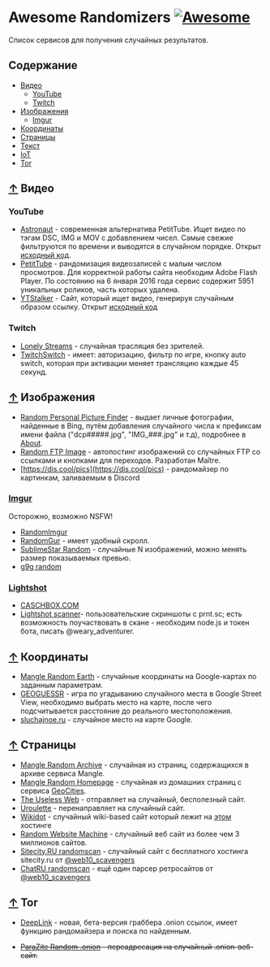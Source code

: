 # Awesome Randomizers [![Awesome](https://awesome.re/badge.svg)](https://awesome.re)

Список сервисов для получения случайных результатов.

## Содержание

- [Видео](#-Видео)
  - [YouTube](#youtube)
  - [Twitch](#twitch)
- [Изображения](#-Изображения)
  - [Imgur](#imgur)
- [Координаты](#-Координаты)
- [Cтраницы](#-Страницы)
- [Текст](#-Текст)
- [IoT](#-iot)
- [Tor](#-tor)


## [↑](#Содержание) Видео

### YouTube

- [Astronaut](http://astronaut.io/) - современная альтернатива PetitTube. Ищет видео по
тэгам DSC, IMG и MOV с добавлением чисел. Самые свежие фильтруются по времени и
выводятся в случайном порядке. Открыт [исходный код](https://github.com/wonga00/astronaut).
- [PetitTube](http://petittube.com) - рандомизация видеозаписей с малым числом просмотров. Для
корректной работы сайта необходим Adobe Flash Player. По состоянию на 6 января 2016 года
сервис содержит 5951 уникальных роликов, часть которых удалена.
- [YTStalker](https://ytstalker.fun) - Сайт, который ищет видео, генерируя случайным образом ссылку. Открыт [исходный код](https://github.com/thedmdim/youtube-stalker-bot) 

### Twitch

- [Lonely Streams](https://lonelystreams.com/) - случайная трасляция без зрителей.
- [TwitchSwitch](http://twitchswitch.tv/) - имеет: авторизацию, фильтр по игре, кнопку auto switch, которая при активации меняет трансляцию каждые 45 секунд.


## [↑](#Содержание) Изображения

- [Random Personal Picture Finder](http://www.diddly.com/random/) - выдает личные фотографии, найденные в Bing, путём добавления случайного числа к префиксам имени файла ("dcp#####.jpg", "IMG_###.jpg" и т.д), подробнее в [About](http://www.diddly.com/random/about.html).
- [Random FTP Image](https://t.me/joinchat/AAAAAFcy531tlC9K6WP5BQ) - автопостинг изображений со случайных FTP со ссылками и кнопками для переходов. Разработан Maître.
- [https://dis.cool/pics](https://dis.cool/pics) -  рандомайзер по картинкам, заливаемым в Discord

### [Imgur](imgur.com)

Осторожно, возможно NSFW!

- [RandomImgur](http://www.maxitter.com/imgur/)
- [RandomGur](http://jasonb.io/randomgur/) - имеет удобный скролл.
- [SublimeStar Random](https://random-images.3w3.eu/) - случайные N изображений, можно менять размер показываемых превью.
- [g9g random](http://g9g.eu/)

### [Lightshot](https://prnt.sc) 

- [CASCHBOX.COM](https://caschbox.com/)
- [Lightshot scanner](https://t.me/joinchat/AAAAAFAj36SRunHF_jrnfg)- пользовательские скриншоты с prnt.sc; есть возможность поучаствовать в скане - необходим node.js и токен бота, писать @weary_adventurer.

## [↑](#Содержание) Координаты

- [Mangle Random Earth](http://www.mangle.ca/randomearth/) - случайные координаты на Google-картах по заданным параметрам.
- [GEOGUESSR](https://geoguessr.com/world/play) - игра по угадыванию случайного места в Google Street View, необходимо выбрать место на карте, после чего подсчитывается расстояние до реального местоположения.
- [sluchajnoe.ru](http://sluchajnoe.ru/google-maps.html) - случайное место на карте Google.

## [↑](#Содержание) Страницы

- [Mangle Random Archive](http://www.mangle.ca/archive.php) - случайная из страниц, содержащихся в архиве сервиса Mangle.
- [Mangle Random Homepage](http://www.mangle.ca/homepage.php) - случайная из домашних страниц с сервиса [GeoCities](https://ru.wikipedia.org/wiki/GeoCities).
- [The Useless Web](http://www.theuselessweb.com/) - отправляет на случайный, бесполезный сайт.
- [Uroulette](https://uroulette.com/visit/opwuot) - перенаправляет на случайный сайт.
- [Wikidot](http://wikidot.com/random-site.php) - случайный wiki-based сайт который лежит на [этом](http://wikidot.com) хостинге
- [Random Website Machine](http://www.whatsmyip.org/random-website-machine/random/) - случайный веб сайт из более чем 3 миллионов сайтов.
- [Sitecity.RU randomscan](https://t.me/SiteCityRU_randomscan) - случайный сайт с бесплатного хостинга sitecity.ru от [@web10_scavengers](https://t.me/web10_scavengers)
- [ChatRU randomscan](https://t.me/ChatRU_randomscan) - ещё один парсер ретросайтов от [@web10_scavengers](https://t.me/web10_scavengers)


## [↑](#Содержание) Tor

- [DeepLink](http://deeplinkdeatbml7.onion/random.php) - новая, бета-версия граббера .onion ссылок, имеет функцию рандомайзера и поиска по найденным.

- ~~[ParaZite Random .onion](http://random.para.city/) - переадресация на случайный .onion-веб-сайт.~~

